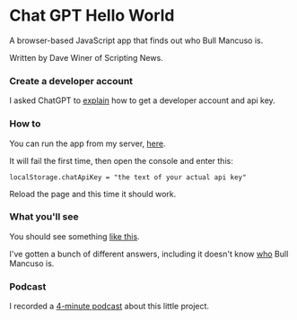 # Chat GPT Hello World

A browser-based JavaScript app that finds out who Bull Mancuso is. 

Written by Dave Winer of Scripting News.

### Create a developer account

I asked ChatGPT to <a href="https://chatgpt.com/share/3d14453c-8035-4ef9-ac47-5fda02f694bd">explain</a> how to get a developer account and api key. 

### How to

You can run the app from my server, <a href="http://scripting.com/code/chatgpthelloworld/index.html#">here</a>. 

It will fail the first time, then open the console and enter this:

`localStorage.chatApiKey = "the text of your actual api key"`

Reload the page and this time it should work.

### What you'll see

You should see something <a href="https://imgs.scripting.com/2024/08/09/whoIsBull.png">like this</a>. 

I've gotten a bunch of different answers, including it doesn't know <a href="https://www.google.com/search?q=site%3Ascripting.com+%22Bull+Mancuso%22">who</a> Bull Mancuso is. 

### Podcast

I recorded a <a href="https://shownotes.scripting.com/scripting/2024/08/09/myFirstChatgptApp.html">4-minute podcast</a> about this little project. 

